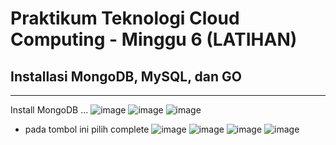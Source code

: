 
# Praktikum Teknologi Cloud Computing - Minggu 6 (LATIHAN)

## Installasi MongoDB, MySQL, dan GO
---
Install MongoDB
...
![image](https://github.com/saputrayudit/tekn-cloud-computing/assets/79730184/38f7ba60-f188-42fd-a4da-35ed8149459a)
![image](https://github.com/saputrayudit/tekn-cloud-computing/assets/79730184/96583a5a-66c5-43a9-9309-769fcc884233)
![image](https://github.com/saputrayudit/tekn-cloud-computing/assets/79730184/cc7d297a-af05-4cb0-8d54-2b78b0e63193)
- pada tombol ini pilih complete
![image](https://github.com/saputrayudit/tekn-cloud-computing/assets/79730184/e61b819e-dc12-4209-a9ca-907bb7cffd0e)
![image](https://github.com/saputrayudit/tekn-cloud-computing/assets/79730184/1a08f02e-4941-4439-998a-25ca95ceeabc)
![image](https://github.com/saputrayudit/tekn-cloud-computing/assets/79730184/397aa968-22c4-46f8-a3df-d343ec3346c3)
![image](https://github.com/saputrayudit/tekn-cloud-computing/assets/79730184/6f22e72b-8c33-4038-876a-c737f0194037)


